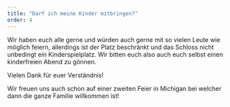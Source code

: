 ```yaml
---
title: "Darf ich meine Kinder mitbringen?"
order: 4
---
```


Wir haben euch alle gerne und würden auch gerne mit so vielen Leute wie möglich feiern, allerdings ist der Platz beschränkt und das Schloss nicht unbedingt ein Kinderspielplatz. Wir bitten euch also auch euch selbst einen kinderfreien Abend zu gönnen.

Vielen Dank für euer Verständnis!

Wir freuen uns auch schon auf einer zweiten Feier in Michigan bei welcher dann die ganze Familie willkommen ist!
